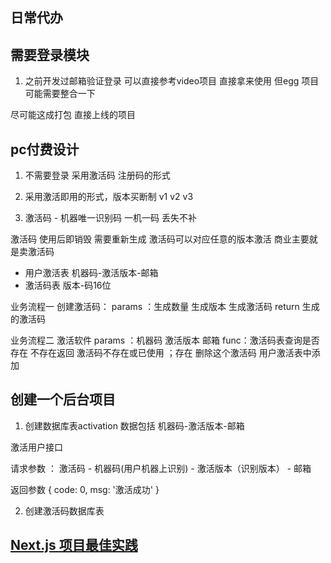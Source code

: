 ## 日常代办 

##  需要登录模块

1. 之前开发过邮箱验证登录 可以直接参考video项目 直接拿来使用  但egg 项目可能需要整合一下 

尽可能这成打包 直接上线的项目 

## pc付费设计

1. 不需要登录 采用激活码 注册码的形式 

2. 采用激活即用的形式，版本买断制 v1 v2 v3

3. 激活码 - 机器唯一识别码     一机一码 丢失不补

激活码 使用后即销毁  需要重新生成  激活码可以对应任意的版本激活 商业主要就是卖激活码

- 用户激活表
 机器码-激活版本-邮箱
- 激活码表
 版本-码16位

业务流程一 创建激活码：
 params ：生成数量  生成版本  生成激活码   return  生成的激活码

业务流程二  激活软件
params ：机器码 激活版本 邮箱 
func：激活码表查询是否存在  不存在返回 激活码不存在或已使用 ；存在 删除这个激活码  用户激活表中添加




## 创建一个后台项目

1. 创建数据库表activation  数据包括 机器码-激活版本-邮箱

激活用户接口

请求参数 ： 激活码 - 机器码(用户机器上识别) - 激活版本（识别版本） - 邮箱

返回参数 { code: 0, msg: '激活成功' }

2. 创建激活码数据库表 


## [Next.js 项目最佳实践](https://juejin.cn/post/7194410416879960125?searchId=20241015225342CBEE749A2AB7FB6C299D)

